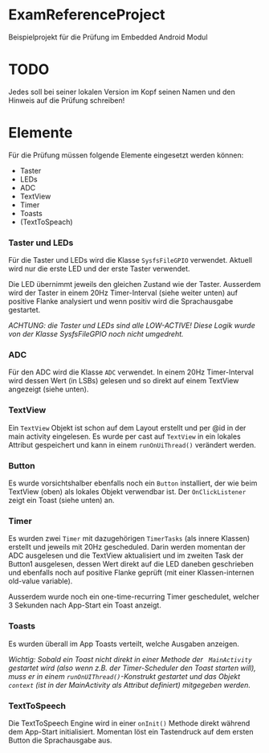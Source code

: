 ExamReferenceProject
====================

Beispielprojekt für die Prüfung im Embedded Android Modul

# TODO

Jedes soll bei seiner lokalen Version im Kopf seinen Namen und den Hinweis auf die Prüfung schreiben!

# Elemente

Für die Prüfung müssen folgende Elemente eingesetzt werden können:

- Taster
- LEDs
- ADC
- TextView
- Timer
- Toasts
- (TextToSpeach)

### Taster und LEDs

Für die Taster und LEDs wird die Klasse `SysfsFileGPIO` verwendet. Aktuell wird nur die erste LED und der erste Taster verwendet.

Die LED übernimmt jeweils den gleichen Zustand wie der Taster. Ausserdem wird der Taster in einem 20Hz Timer-Interval (siehe weiter unten) auf positive Flanke analysiert und wenn positiv wird die Sprachausgabe gestartet.

*ACHTUNG: die Taster und LEDs sind alle LOW-ACTIVE! Diese Logik wurde von der Klasse SysfsFileGPIO noch nicht umgedreht.*

### ADC

Für den ADC wird die Klasse `ADC` verwendet. In einem 20Hz Timer-Interval wird dessen Wert (in LSBs) gelesen und so direkt auf einem TextView angezeigt (siehe unten).

### TextView

Ein `TextView` Objekt ist schon auf dem Layout erstellt und per @id in der main activity eingelesen. Es wurde per cast auf `TextView` in ein lokales Attribut gespeichert und kann in einem `runOnUiThread()` verändert werden.

### Button

Es wurde vorsichtshalber ebenfalls noch ein `Button`  installiert, der wie beim TextView (oben) als lokales Objekt verwendbar ist. Der `OnClickListener` zeigt ein Toast (siehe unten) an.

### Timer

Es wurden zwei `Timer` mit dazugehörigen `TimerTasks` (als innere Klassen) erstellt und jeweils mit 20Hz gescheduled. Darin werden momentan der ADC ausgelesen und die TextView aktualisiert und im zweiten Task der Button1 ausgelesen, dessen Wert direkt auf die LED daneben geschrieben und ebenfalls noch auf positive Flanke geprüft (mit einer Klassen-internen old-value variable).

Ausserdem wurde noch ein one-time-recurring Timer geschedulet, welcher 3 Sekunden nach App-Start ein Toast anzeigt.

### Toasts

Es wurden überall im App Toasts verteilt, welche Ausgaben anzeigen. 

*Wichtig: Sobald ein Toast nicht direkt in einer Methode der ` MainActivity` gestartet wird (also wenn z.B. der Timer-Scheduler den Toast starten will), muss er in einem `runOnUIThread()`-Konstrukt gestartet und das Objekt `context` (ist in der MainActivity als Attribut definiert) mitgegeben werden.*

### TextToSpeech

Die TextToSpeech Engine wird in einer `onInit()` Methode direkt während dem App-Start initialisiert. Momentan löst ein Tastendruck auf dem ersten Button die Sprachausgabe aus.
